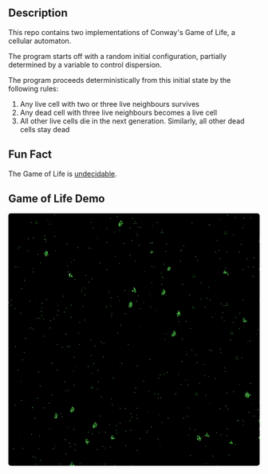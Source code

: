 ## Description
This repo contains two implementations of Conway's Game of Life, a cellular automaton.

The program starts off with a random initial configuration, partially determined by a variable to control dispersion.

The program proceeds deterministically from this initial state by the following rules:

1. Any live cell with two or three live neighbours survives
2. Any dead cell with three live neighbours becomes a live cell
3. All other live cells die in the next generation. Similarly, all other dead cells stay dead

## Fun Fact
The Game of Life is [undecidable](https://en.wikipedia.org/wiki/Undecidable_problem).

## Game of Life Demo
<img style="width: 800px; height: 800; text-align: center; border-radius: 5px;" src="./assets/overgrowth.gif">

